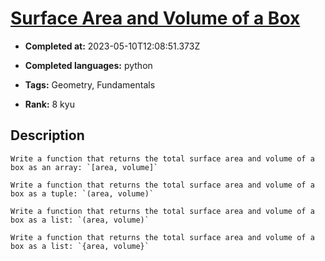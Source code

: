 # [Surface  Area and Volume of a Box](https://www.codewars.com/kata/565f5825379664a26b00007c)

- **Completed at:** 2023-05-10T12:08:51.373Z

- **Completed languages:** python

- **Tags:** Geometry, Fundamentals

- **Rank:** 8 kyu

## Description

```if-not:julia,racket,elixir
Write a function that returns the total surface area and volume of a box as an array: `[area, volume]`
```
```if:julia
Write a function that returns the total surface area and volume of a box as a tuple: `(area, volume)`
```
```if:racket
Write a function that returns the total surface area and volume of a box as a list: `(area, volume)`
```
```if:elixir
Write a function that returns the total surface area and volume of a box as a list: `{area, volume}`
```
